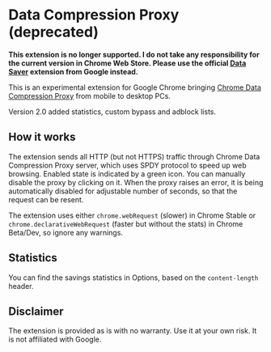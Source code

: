 # Data Compression Proxy (deprecated)

**This extension is no longer supported. I do not take any responsibility for the current version in Chrome Web Store. Please use the official [Data Saver](https://chrome.google.com/webstore/detail/data-saver-beta/pfmgfdlgomnbgkofeojodiodmgpgmkac) extension from Google instead.**

This is an experimental extension for Google Chrome bringing [Chrome Data Compression Proxy](https://developers.google.com/chrome/mobile/docs/data-compression) from mobile to desktop PCs.

Version 2.0 added statistics, custom bypass and adblock lists.

## How it works

The extension sends all HTTP (but not HTTPS) traffic through Chrome Data Compression Proxy server, which uses SPDY protocol to speed up web browsing. Enabled state is indicated by a green icon. You can manually disable the proxy by clicking on it. When the proxy raises an error, it is being automatically disabled for adjustable number of seconds, so that the request can be resent.

The extension uses either `chrome.webRequest` (slower) in Chrome Stable or `chrome.declarativeWebRequest` (faster but without the stats) in Chrome Beta/Dev, so ignore any warnings.

## Statistics

You can find the savings statistics in Options, based on the `content-length` header.

## Disclaimer

The extension is provided as is with no warranty. Use it at your own risk. It is not affiliated with Google.
